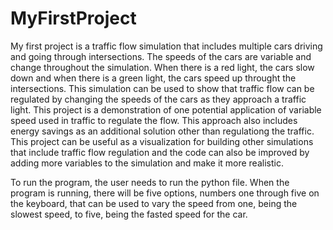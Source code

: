 # MyFirstProject

My first project is a traffic flow simulation that includes multiple cars driving and going through intersections. The speeds 
of the cars are variable and change throughout the simulation. When there is a red light, the cars slow down and when there
is a green light, the cars speed up throught the intersections. This simulation can be used to show that traffic flow can be 
regulated by changing the speeds of the cars as they approach a traffic light. This project is a demonstration of one 
potential application of variable speed used in traffic to regulate the flow. This approach also includes energy savings as
an additional solution other than regulationg the traffic. This project can be useful as a visualization for building other 
simulations that include traffic flow regulation and the code can also be improved by adding more variables to the 
simulation and make it more realistic.

To run the program, the user needs to run the python file. When the program is running, there will be five options, numbers 
one through five on the keyboard, that can be used to vary the speed from one, being the slowest speed, to five, being the 
fasted speed for the car.

